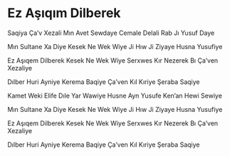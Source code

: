 # Ez Aşıqım Dilberek

Saqiya Ça’v Xezali
Mın Avet Sewdaye
Cemale Delali
Rab Jı Yusuf Daye

Mın Sultane Xa Diye
Kesek Ne Wek Wiye
Ji Hıw Ji Ziyaye
Husna Yusufiye

Ez Aşıqem Dilberek
Kesek Ne Wek Wiye
Serxwes Kır Nezerek
Bı Ça’ven Xezaliye

Dılber Huri Ayniye
Kerema Baqiye
Ça’ven Kıl Kıriye
Şeraba Saqiye

Kamet Weki Elife
Dıle Yar Wawiye
Husne Ayn Yusufe
Ken’an Hewi Sewiye

Mın Sultane Xa Diye
Kesek Ne Wek Wiye
Ji Hıw Ji Ziyaye
Husna Yusufiye

Ez Aşıqem Dilberek
Kesek Ne Wek Wiye
Serxwes Kır Nezerek
Bı Ça’ven Xezaliye

Dılber Huri Ayniye
Kerema Baqiye
Ça’ven Kıl Kıriye
Şeraba Saqiye
